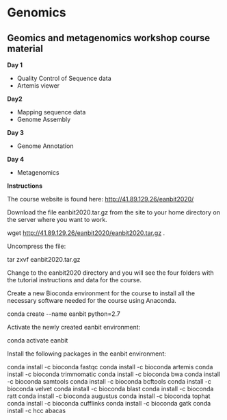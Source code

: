 # Genomics
## Geomics and metagenomics workshop course material

**Day 1**
* Quality Control of Sequence data
* Artemis viewer

**Day2**
* Mapping sequence data
* Genome Assembly

**Day 3**
* Genome Annotation

**Day 4**
* Metagenomics

**Instructions**

The course website is found here: http://41.89.129.26/eanbit2020/

Download the file eanbit2020.tar.gz from the site to your home directory on the server where you want to work.

  wget http://41.89.129.26/eanbit2020/eanbit2020.tar.gz .

Uncompress the file:

  tar zxvf eanbit2020.tar.gz

Change to the eanbit2020 directory and you will see the four folders with the tutorial instructions and data for the course.

Create a new Bioconda environment for the course to install all the necessary software needed for the course using Anaconda.

  conda create --name eanbit python=2.7

Activate the newly created eanbit environment:

  conda activate eanbit

Install the following packages in the eanbit environment:

  conda install -c bioconda fastqc
  conda install -c bioconda artemis
  conda install -c bioconda trimmomatic
  conda install -c bioconda bwa
  conda install -c bioconda samtools
  conda install -c bioconda bcftools
  conda install -c bioconda velvet
  conda install -c bioconda blast
  conda install -c bioconda ratt
  conda install -c bioconda augustus
  conda install -c bioconda tophat
  conda install -c bioconda cufflinks
  conda install -c bioconda gatk
  conda install -c hcc abacas
